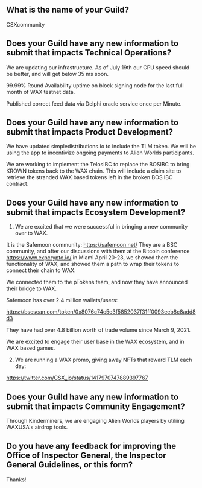 ## What is the name of your Guild?

CSXcommunity

## Does your Guild have any new information to submit that impacts Technical Operations?

We are updating our infrastructure.  As of July 19th our CPU speed should be better, and will get below 35 ms soon.   

99.99% Round Availability uptime on block signing node for the last full month of WAX testnet data.

Published correct feed data via Delphi oracle service once per Minute. 

## Does your Guild have any new information to submit that impacts Product Development?

We have updated simpledistributions.io to include the TLM token.  We will be using the app to incentivize ongoing payments to Alien Worlds participants. 

We are working to implement the TelosIBC to replace the BOSIBC to bring KROWN tokens back to the WAX chain.  This will include a claim site to retrieve the stranded WAX based tokens left in the broken BOS IBC contract.

## Does your Guild have any new information to submit that impacts Ecosystem Development?

1) We are excited that we were successful in bringing a new community over to WAX.

It is the Safemoon community: https://safemoon.net/
They are a BSC community, and after our discussions with them at the Bitcoin conference https://www.expcrypto.io/ in Miami April 20-23, we showed them the functionality of WAX, and showed them a path to wrap their tokens to connect their chain to WAX.

We connected them to the pTokens team, and now they have announced their bridge to WAX.

Safemoon has over  2.4 million wallets/users:

https://bscscan.com/token/0x8076c74c5e3f5852037f31ff0093eeb8c8add8d3

They have had over 4.8 billion worth of trade volume since March 9, 2021.

We are excited to engage their user base in the WAX ecosystem, and in WAX based games.

2) We are running a WAX promo, giving away NFTs that reward TLM each day:

https://twitter.com/CSX_io/status/1417970747889397767

## Does your Guild have any new information to submit that impacts Community Engagement?

Through Kinderminers, we are engaging Alien Worlds players by utiliing WAXUSA's airdrop tools. 

## Do you have any feedback for improving the Office of Inspector General, the Inspector General Guidelines, or this form?

Thanks!
